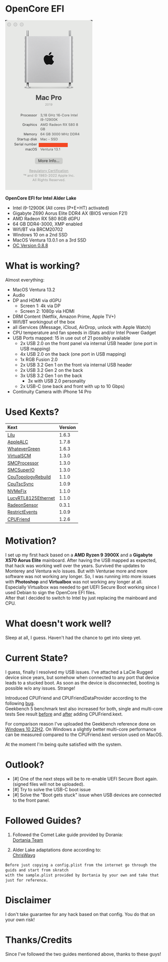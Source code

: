 # OpenCore EFI

![About This Mac](./images/AboutThisMac.jpg "About This Mac")


 **OpenCore EFI for Intel Alder Lake**

- Intel i9-12900K (All cores (P+E+HT) activated)
- Gigabyte Z690 Aorus Elite DDR4 AX (BIOS version F21)
- AMD Radeon RX 580 8GB dGPU
- 64 GB DDR4-3000, XMP enabled
- Wifi/BT via BRCM20702
- Windows 10 on a 2nd SSD
- MacOS Ventura 13.0.1 on a 3rd SSD
- [OC Version 0.8.8](https://github.com/acidanthera/OpenCorePkg/releases/tag/0.8.8)

# What is working?

Almost everything:
- MacOS Ventura 13.2
- Audio
- DP and HDMI via dGPU
	- Screen 1: 4k via DP
	- Screen 2: 1080p via HDMI
- DRM Content (Netflix, Amazon Prime, Apple TV+)
- Wifi/BT workingout of the box
- all iServices (iMessage, iCloud, AirDrop, unlock with Apple Watch)
- CPU temperature and fan speeds in iStats and/or Intel Power Gadget
- USB Ports mapped: 15 in use out of 21 possibly available
  - 2x USB 2.0 on the front panel via internal USB header (one port in USB mapping)
  - 4x USB 2.0 on the back (one port in USB mapping)
  - 1x RGB Fusion 2.0
  - 2x USB 3.2 Gen 1 on the front via internal USB header
  - 2x USB 3.2 Gen 2 on the back
  - 3x USB 3.2 Gen 1 on the back   
	- 3x with USB 2.0 personality
  - 2x USB-C (one back and front with up to 10 Gbps)
- Continuity Camera with iPhone 14 Pro

# Used Kexts?

| **Kext**  | **Version**  |
|:----------|:----------|
| [Lilu](https://github.com/acidanthera/Lilu/releases/tag/1.6.3)    | 1.6.3   |
| [AppleALC](https://github.com/acidanthera/AppleALC/releases/tag/1.7.8)| 1.7.8 |
| [WhateverGreen](https://github.com/acidanthera/WhateverGreen/releases/tag/1.6.3)    | 1.6.3    
| [VirtualSCM](https://github.com/acidanthera/VirtualSMC/releases/tag/1.3.0)    | 1.3.0    |
| [SMCProcessor](https://github.com/acidanthera/VirtualSMC/releases/tag/1.3.0)    | 1.3.0    |
| [SMCSuperIO](https://github.com/acidanthera/VirtualSMC/releases/tag/1.3.0)    | 1.3.0    |
| [CpuTopologyRebuild](https://github.com/b00t0x/CpuTopologyRebuild/releases/tag/1.1.0)    | 1.1.0    |
| [CpuTscSync](https://github.com/acidanthera/CpuTscSync/releases/tag/1.0.9)    | 1.0.9    |
| [NVMeFix](https://github.com/acidanthera/NVMeFix/releases/tag/1.1.0)    | 1.1.0    |
| [LucyRTL8125Ethernet](https://www.insanelymac.com/forum/files/file/1004-lucyrtl8125ethernet/)    | 1.1.0    |
| [RadeonSensor](https://github.com/aluveitie/RadeonSensor/releases/tag/0.3.1) | 0.3.1 |
| [RestrictEvents](https://github.com/acidanthera/RestrictEvents/releases/tag/1.0.9) | 1.0.9 | 
| [CPUFriend](https://github.com/acidanthera/CPUFriend/releases/tag/1.2.6) | 1.2.6 | 


# Motivation?

I set up my first hack based on a **AMD Ryzen 9 3900X** and a **Gigabyte X570 Aorus Elite** mainboard. After having the USB mapped as expected, that hack was working well over the years. Survived the updates to Monterey and Ventura w/o issues. But with Venturae more and more software was not working any longer. So, I was running into more issues with **Photoshop** and **Virtualbox** was not working any longer at all. Especially Virtualbox was needed to get UEFI Secure Boot working since I used Debian to sign the OpenCore EFI files.  
After that I decided to switch to Intel by just replacing the mainboard and CPU.

# What doesn't work well?

Sleep at all, I guess. Haven't had the chance to get into sleep yet.

# Current State?

I guess, finally I resolved my USB issues. I've attached a LaCie Rugged device since years, but somehow when connected to any port that device leads to a stucked boot. As soon as the device is disconnected, booting is possible w/o any issues. Strange!

Introduced CPUFriend and CPUFriendDataProvider according to the following [bug](https://github.com/dortania/bugtracker/issues/190).  
Geekbench 5 benchmark test also increased for both, single  and multi-core tests
See result [before](./images/MacPro7,1-Geekbench_Browser_without_CPUFriend.mht.png) and [after](./images/MacPro7,1-Geekbench_Browser_with_CPUFriend.mht.png) adding CPUFriend.kext.

For comparison reason I've uploaded the Geekbench reference done on [Windows 10 22H2](./images/MacPro7,1-Geekbench_Windows_Reference.png). On Windows a slightly better multi-core performance can be measured compared to the CPUFriend.kext version used on MacOS.

At the moment I'm being quite satisfied with the system. 

# Outlook?
* [#] One of the next steps will be to re-enable UEFI Secure Boot again. (signed files will not be uploaded).
* [#] Try to solve the USB-C boot issue
* [#] Solve the "Boot gets stuck" issue when USB devices are connected to the front panel. 

# Followed Guides?

1. Followed the Comet Lake guide provided by Dorania:  
[Dortania Team](https://dortania.github.io/OpenCore-Install-Guide/config.plist/comet-lake.html)

2. Alder Lake adaptations done according to:  
[ChrisWayg](https://chriswayg.gitbook.io/opencore-visual-beginners-guide/advanced-topics/using-alder-lake)

````text
Before just copying a config.plist from the internet go through the guids and start from skratch  
with the sample.plist provided by Dortania by your own and take that just for reference.
````  

# Disclaimer

I don't take guarantee for any hack based on that config. You do that on your own risk!

# Thanks/Credits

Since I've followed the two guides mentioned above, thanks to these guys!